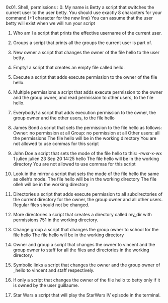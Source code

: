 0x01. Shell, permissions :
0. My name is Betty
a script that switches the current user to the user betty.
You should use exactly 8 characters for your command (+1 character for the new line)
You can assume that the user betty will exist when we will run your script
    
1. Who am I
a script that prints the effective username of the current user.

2. Groups
a script that prints all the groups the current user is part of.

3. New owner
a script that changes the owner of the file hello to the user betty.

4. Empty!
a script that creates an empty file called hello.

5. Execute
a script that adds execute permission to the owner of the file hello.

6. Multiple permissions
a script that adds execute permission to the owner and the group owner, and read permission to other users, to the file hello.

7. Everybody!
a script that adds execution permission to the owner, the group owner and the other users, to the file hello

8. James Bond
a script that sets the permission to the file hello as follows:
Owner: no permission at all
Group: no permission at all
Other users: all the permissions
The file hello will be in the working directory You are not allowed to use commas for this script

9. John Doe
a script that sets the mode of the file hello to this: -rwxr-x-wx 1 julien julien 23 Sep 20 14:25 hello
The file hello will be in the working directory
You are not allowed to use commas for this script

10. Look in the mirror
a script that sets the mode of the file hello the same as olleh’s mode.
The file hello will be in the working directory
The file olleh will be in the working directory
    
11. Directories
a script that adds execute permission to all subdirectories of the current directory for the owner, the group owner and all other users.
Regular files should not be changed.
    
12. More directories
a script that creates a directory called my_dir with permissions 751 in the working directory.

13. Change group
a script that changes the group owner to school for the file hello
The file hello will be in the working directory
    
14. Owner and group
a script that changes the owner to vincent and the group owner to staff for all the files and directories in the working directory.

15. Symbolic links
a script that changes the owner and the group owner of _hello to vincent and staff respectively.
    
16. If only
a script that changes the owner of the file hello to betty only if it is owned by the user guillaume.
    
17. Star Wars
a script that will play the StarWars IV episode in the terminal.
